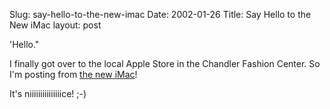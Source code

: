 Slug: say-hello-to-the-new-imac
Date: 2002-01-26
Title: Say Hello to the New iMac
layout: post

&#39;Hello.&quot;<p>

I finally got over to the local Apple Store in the Chandler Fashion Center. So I&#39;m posting from <a href="http://www.apple.com/imac/">the new iMac</a>!<p>

It&#39;s niiiiiiiiiiiiiiice! ;-)</p></p>
